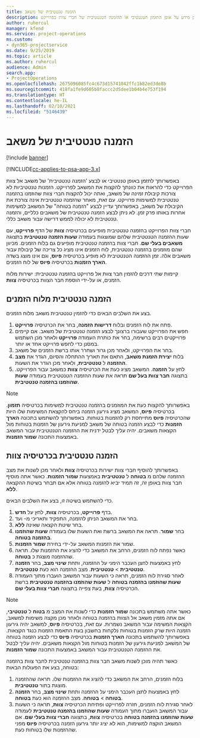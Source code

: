 ```yaml
---
title: הזמנה טנטטיבית של משאב
description: נושא זה מספק מידע על אופן התזמון הטנטטיבי או ההזמנה הטנטטיבית של חברי צוות בפרוייקט.
author: ruhercul
manager: kfend
ms.service: project-operations
ms.custom:
- dyn365-projectservice
ms.date: 9/25/2019
ms.topic: article
ms.author: ruhercul
audience: Admin
search.app:
- ProjectOperations
ms.openlocfilehash: 2675096085fc4c673d15741042ffc1b82ed3de8b
ms.sourcegitcommit: 418fa1fe9d605b8faccc2d5dee1b04b4e753f194
ms.translationtype: HT
ms.contentlocale: he-IL
ms.lasthandoff: 02/10/2021
ms.locfileid: "5146439"
---
```

# <a name="soft-book-a-resource"></a>הזמנה טנטטיבית של משאב

[!include [banner](../includes/psa-now-project-operations.md)]

[!INCLUDE[cc-applies-to-psa-app-3.x](../includes/cc-applies-to-psa-app-3x.md)]

באפשרותך לתזמן באופן טנטטיבי או לבצע 'הזמנה טנטטיבית' של משאב אל צוות הפרוייקט כדי להראות את כוונתך להקצות את המשאב לפרוייקט. הזמנות טנטטיביות לא צורכות קיבולת זמינה של משאב, ואתה יכול להקצות חברי צוות שהוזמנו בהזמנה טנטטיבית למשימות פרוייקט. עם זאת, מאחר שהזמנה טנטטיבית אינה צורכת את הקיבולת של משאב, באפשרותך עדיין לבצע "הזמנה בטוחה" של המשאב למשימות אחרות באותו פרק זמן. לא ניתן לבצע הזמנה טנטטיבית של משאבים כלליים, והזמנה טנטטיבית לא יכולה לממש דרישה עבור משאב כללי.

חברי צוות הפרוייקט בהזמנה טנטטיבית מופיעים בכרטיסיה **צוות** של הדף **פרוייקט**, עם שעות ההזמנה הטנטטיבית שלהם שמוצגות בעמודה **שעות הזמנה טנטטיבית** בתצוגה **משאבים בעלי שם**. חברי צוות בהזמנה טנטטיבית מופיעים גם בלוח הזמנים. מכיוון שהם מוזמנים בהזמנה טנטטיבית, לוח הזמנים אינו מציג כל צריכה של קיבולת עבור משאבים אלה. זמן ההזמנה הטנטטיבית לא מופיע בכרטיסיה **פיוס**, וגם אינו מוצג בשדה **הארך הזמנות** בכרטיסיה **פיוס** של לוח הזמנים. 

קיימות שתי דרכים להזמין חבר צוות אל פרוייקט בהזמנה טנטטיבית: ישירות מלוח הזמנים, או על-ידי הוספת חבר הצוות בכרטיסיה **צוות**. 

## <a name="soft-book-from-the-schedule-board"></a>הזמנה טנטטיבית מלוח הזמנים
בצע את השלבים הבאים כדי להזמין טנטטיבית משאב מלוח הזמנים. 

1. פתח את לוח הזמנים ובלוח **דרישות הזמנה**, בחר את הכרטיסיה **פרוייקט**.
2. חפש את הפרוייקט שעבורו ברצונך לבצע הזמנה טנטטיבית של משאב. אם קיימים פרוייקטים רבים ברשימה, בחר את כותרת העמודה **פרוייקט** ולאחר מכן השתמש במסנן כדי לחפש פרוייקט אחד או יותר.
3. בחר את הפרוייקט, ולאחר מכן גרור ושחרר אותו ברשת הזמנים של משאב.
5. בלוח **יצירת הזמנת משאב**, התאם את תאריך ההתחלה והסיום, הגדר את **מצב ההזמנה** ל **טנטטיבית**, ולאחר מכן הגדר את השעות. 
6. לחץ על **הזמנה**. המשאב מציג כעת את הכרטיסיה **צוות** כמשאב עבור הפרוייקט. בתצוגה **חבר צוות בעל שם** תראה את שעות ההזמנה הטנטטיבית בעמודה **שעות שהוזמנו בהזמנה טנטטיבית**‬‬.

> [!NOTE]
> באפשרותך להקצות כעת את המוזמנים בהזמנה טנטטיבית למשימות‬‬ בכרטיסיה **תזמון**. בכרטיסיה **פיוס**, המשאב מציג גירעון הזמנה ביחס להקצאת המשימות שלו היות שהכרטיסיה **פיוס** מתייחסת רק להזמנות בטוחות. באפשרותך להשתמש בתכונה **הארך הזמנות** כדי לבצע הזמנה בטוחה של משאב למניעת גירעון של הזמנות בטוחות מול הקצאות משאבים. יהיה עליך לבטל ידנית את ההזמנה הטנטטיבית‬‬ עבור המשאב באמצעות התכונה **שמור הזמנות**.

## <a name="soft-book-on-the-team-tab"></a>הזמנה טנטטיבית‬‬ בכרטיסיה צוות

באפשרותך להוסיף חברי צוות ישירות בכרטיסיה **צוות** ולאחר מכן לשנות את מצב ההזמנה שלהם מ **בטוחה** ל **טנטטיבית‬** באמצעות **שמור הזמנות**. כאשר אתה מוסיף חבר צוות באופן זה, זה תמיד יביא להזמנה בטוחה אלא אם תבחר בשיטת ההקצאה **ללא**.

כדי להשתמש בשיטה זו, בצע את השלבים הבאים.

1. בדף **פרוייקט**, בכרטיסיה **צוות**, לחץ על **חדש**.
2. בחר את המשאב הניתן להזמנה, התפקיד ותאריכי מ- ועד.
3. בחר שיטת הקצאה שאינה **ללא**.
4. בחר **שמור**. תראה את המשאב ברשת ואת השעות שלו בעמודה **שעות שהוזמנו בהזמנה בטוחה‬‬**.
5. שמור את הזמנות המשאב על-ידי בחירת **שמור הזמנות**.
6. כאשר נפתח לוח הזמנים, הרחב את המשאב כדי להציג את ההזמנות שלו. תראה שההזמנה מוצגת כ **בטוחה**.
7. לחץ באמצעות לחצן העכבר הימני על ההזמנה, ותחת **שינוי מצב**, בחר **הזמנה טנטטיבית** \> **טנטטיבית**. מצב ההזמנה הוא כעת **טנטטיבית**.
8. לאחר סגירת לוח הזמנים, תראה כי השעות עבור המשאב הועברו מתוך העמודה ‏‫**שעות שהוזמנו בהזמנה בטוחה**‬‬ ל **שעות שהוזמנו בהזמנה טנטטיבית**‬‬ ברשת הכרטיסיה **צוות**, בעת צפייה בתצוגה **חברי צוות בעלי שם**.

> [!NOTE]
> כאשר אתה משתמש בתכונה **שמור הזמנות** כדי לשנות את המצב מ **בטוח** ל **טנטטיבי**, אם אתה מזמין משאב אל הצוות בהזמנה בטוחה ולאחר מכן מקצה משימות למשאב, הקצאות המשימה עבור המשאב נשמרות. עם זאת, בכרטיסיה **פיוס**, למשאב יהיה גירעון הזמנה היות שרק הזמנות בטוחות נלקחות בחשבון בעת התאמת הזמנות כנגד הקצאות. באפשרותך להשתמש בתכונה **הארך הזמנות** בכרטיסיה **פיוס** כדי לבצע הזמנה בטוחה של המשאב למניעת גירעון של הזמנות בטוחות מול הקצאות משאבים. יהיה עליך לבטל את ההזמנה הטנטטיבית‬‬ עבור המשאב באמצעות התכונה **שמור הזמנות**.

כאשר תהיה מוכן לשנות משאב חבר צוות בהזמנה טנטטיבית לחבר צוות בהזמנה בטוחה, בצע את הפעולות הבאות:

1. בלוח הזמנים, הרחב את המשאב כדי להציג את ההזמנות שלו. תראה שההזמנה מוצגת בתור **טנטטיבית**.
2. לחץ באמצעות לחצן העכבר הימני על ההזמנה ותחת **שינוי מצב**, בחר **הזמנה בטוחה** \> **בטוחה**. מצב ההזמנה הוא כעת **בטוחה**.
3. לאחר סגירת לוח הזמנים, חזרה לפרוייקט ופתיחת הכרטיסיה **צוות**, תראה כי השעות עבור המשאב הועברו מתוך העמודה **שעות שהוזמנו בהזמנה טנטטיבית**‬‬‬‬ לעמודה **שעות שהוזמנו בהזמנה בטוחה** בכרטיסיה **צוות**, בתצוגה **חברי צוות בעלי שם**. אם המשאב הוקצה למשימות, הוא לא יציג יותר גירעון הזמנה בכרטיסיה **פיוס** מפני שההזמנות שלו בטוחות כעת.

